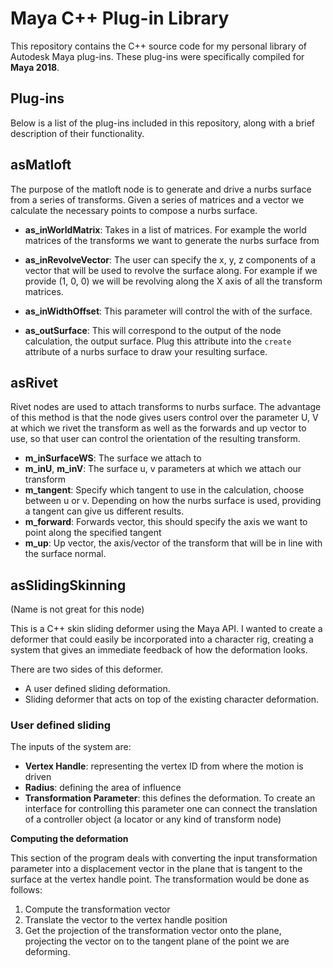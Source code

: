 # Maya C++ Plug-in Library

This repository contains the C++ source code for my personal library of Autodesk Maya plug-ins. These plug-ins were specifically compiled for **Maya 2018**.

## Plug-ins

Below is a list of the plug-ins included in this repository, along with a brief description of their functionality.

## asMatloft

The purpose of the matloft node is to generate and drive a nurbs surface from a series of transforms. Given a series of matrices and a vector we calculate the necessary points to compose a nurbs surface. 

- **as_inWorldMatrix**: Takes in a list of matrices. For example the world matrices of the transforms we want to generate the nurbs surface from

- **as_inRevolveVector**: The user can specify the x, y, z components of a vector that will be used to revolve the surface along. For example if we provide (1, 0, 0) we will be revolving along the X axis of all the transform matrices.

- **as_inWidthOffset**: This parameter will control the with of the surface.

- **as_outSurface**: This will correspond to the output of the node calculation, the output surface. Plug this attribute into the `create` attribute of a nurbs surface to draw your resulting surface.

## asRivet

Rivet nodes are used to attach transforms to nurbs surface. The advantage of this method is that the node gives users control over the parameter U, V at which we rivet the transform as well as the forwards and up vector to use, so that user can control the orientation of the resulting transform.

- **m_inSurfaceWS**: The surface we attach to
- **m_inU**, **m_inV**: The surface u, v parameters at which we attach our transform
- **m_tangent**: Specify which tangent to use in the calculation, choose between u or v. Depending on how the nurbs surface is used, providing a tangent can give us different results.
- **m_forward**: Forwards vector, this should specify the axis we want to point along the specified tangent
- **m_up**: Up vector, the axis/vector of the transform that will be in line with the surface normal.

## asSlidingSkinning

(Name is not great for this node)

This is a C++ skin sliding deformer using the Maya API. I wanted to create a deformer that could easily be incorporated into a character rig, creating a system that gives an immediate feedback of how the deformation looks.

There are two sides of this deformer. 

- A user defined sliding deformation.
- Sliding deformer that acts on top of the existing character deformation.

### User defined sliding

The inputs of the system are:

- **Vertex Handle**: representing the vertex ID from where the motion is driven
- **Radius**: defining the area of influence
- **Transformation Parameter**: this defines the deformation. To create an interface for controlling this parameter one can connect the translation of a controller object (a locator or any kind of transform node)

**Computing the deformation**

This section of the program deals with converting the input transformation parameter into a displacement vector in the plane that is tangent to the surface at the vertex handle point. The transformation would be done as follows:

1. Compute the transformation vector
2. Translate the vector to the vertex handle position
3. Get the projection of the transformation vector onto the plane, projecting the vector on to the tangent plane of the point we are deforming.
